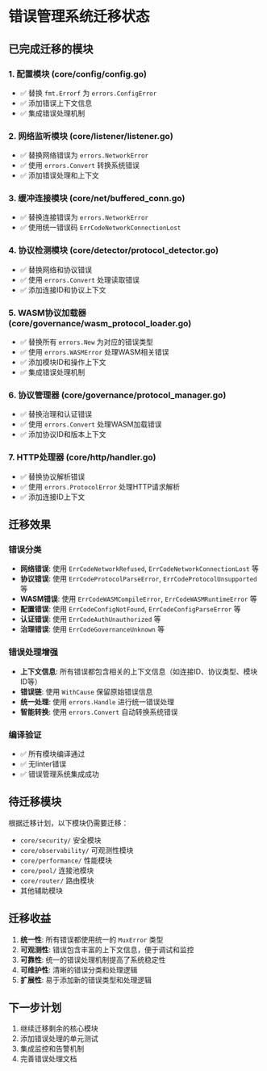 # 错误管理系统迁移状态

## 已完成迁移的模块

### 1. 配置模块 (core/config/config.go)
- ✅ 替换 `fmt.Errorf` 为 `errors.ConfigError`
- ✅ 添加错误上下文信息
- ✅ 集成错误处理机制

### 2. 网络监听模块 (core/listener/listener.go)
- ✅ 替换网络错误为 `errors.NetworkError`
- ✅ 使用 `errors.Convert` 转换系统错误
- ✅ 添加错误处理和上下文

### 3. 缓冲连接模块 (core/net/buffered_conn.go)
- ✅ 替换连接错误为 `errors.NetworkError`
- ✅ 使用统一错误码 `ErrCodeNetworkConnectionLost`

### 4. 协议检测模块 (core/detector/protocol_detector.go)
- ✅ 替换网络和协议错误
- ✅ 使用 `errors.Convert` 处理读取错误
- ✅ 添加连接ID和协议上下文

### 5. WASM协议加载器 (core/governance/wasm_protocol_loader.go)
- ✅ 替换所有 `errors.New` 为对应的错误类型
- ✅ 使用 `errors.WASMError` 处理WASM相关错误
- ✅ 添加模块ID和操作上下文
- ✅ 集成错误处理机制

### 6. 协议管理器 (core/governance/protocol_manager.go)
- ✅ 替换治理和认证错误
- ✅ 使用 `errors.Convert` 处理WASM加载错误
- ✅ 添加协议ID和版本上下文

### 7. HTTP处理器 (core/http/handler.go)
- ✅ 替换协议解析错误
- ✅ 使用 `errors.ProtocolError` 处理HTTP请求解析
- ✅ 添加连接ID上下文

## 迁移效果

### 错误分类
- **网络错误**: 使用 `ErrCodeNetworkRefused`, `ErrCodeNetworkConnectionLost` 等
- **协议错误**: 使用 `ErrCodeProtocolParseError`, `ErrCodeProtocolUnsupported` 等
- **WASM错误**: 使用 `ErrCodeWASMCompileError`, `ErrCodeWASMRuntimeError` 等
- **配置错误**: 使用 `ErrCodeConfigNotFound`, `ErrCodeConfigParseError` 等
- **认证错误**: 使用 `ErrCodeAuthUnauthorized` 等
- **治理错误**: 使用 `ErrCodeGovernanceUnknown` 等

### 错误处理增强
- **上下文信息**: 所有错误都包含相关的上下文信息（如连接ID、协议类型、模块ID等）
- **错误链**: 使用 `WithCause` 保留原始错误信息
- **统一处理**: 使用 `errors.Handle` 进行统一错误处理
- **智能转换**: 使用 `errors.Convert` 自动转换系统错误

### 编译验证
- ✅ 所有模块编译通过
- ✅ 无linter错误
- ✅ 错误管理系统集成成功

## 待迁移模块

根据迁移计划，以下模块仍需要迁移：
- `core/security/` 安全模块
- `core/observability/` 可观测性模块
- `core/performance/` 性能模块
- `core/pool/` 连接池模块
- `core/router/` 路由模块
- 其他辅助模块

## 迁移收益

1. **统一性**: 所有错误都使用统一的 `MuxError` 类型
2. **可观测性**: 错误包含丰富的上下文信息，便于调试和监控
3. **可靠性**: 统一的错误处理机制提高了系统稳定性
4. **可维护性**: 清晰的错误分类和处理逻辑
5. **扩展性**: 易于添加新的错误类型和处理逻辑

## 下一步计划

1. 继续迁移剩余的核心模块
2. 添加错误处理的单元测试
3. 集成监控和告警机制
4. 完善错误处理文档
